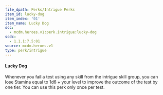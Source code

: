 ```yaml
---
file_dpath: Perks/Intrigue Perks
item_id: lucky-dog
item_index: '01'
item_name: Lucky Dog
scc:
  - mcdm.heroes.v1:perk.intrigue:lucky-dog
scdc:
  - 1.1.1:7.5:01
source: mcdm.heroes.v1
type: perk/intrigue
---
```


#### Lucky Dog

Whenever you fail a test using any skill from the intrigue skill group, you can lose Stamina equal to 1d6 + your level to improve the outcome of the test by one tier. You can use this perk only once per test.

